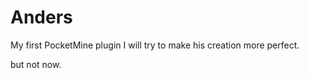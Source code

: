 # Anders
My first PocketMine plugin
I will try to make his creation more perfect.





but not now.
